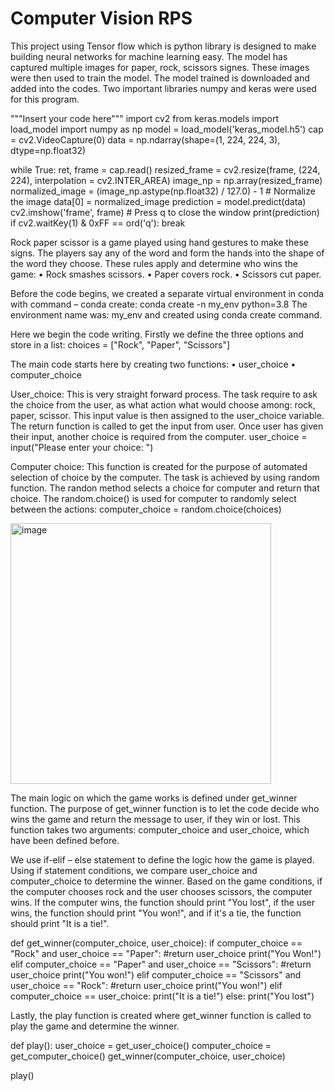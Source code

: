 # Computer Vision RPS

This project using Tensor flow which is python library is designed to make building neural networks for machine learning easy. 
The model has captured multiple images for paper, rock, scissors signes. These images were then used to train the model. 
The model trained is downloaded and added into the codes. Two important libraries numpy and keras were used for this program. 

"""Insert your code here"""
import cv2
from keras.models import load_model
import numpy as np
model = load_model('keras_model.h5')
cap = cv2.VideoCapture(0)
data = np.ndarray(shape=(1, 224, 224, 3), dtype=np.float32)

while True: 
    ret, frame = cap.read()
    resized_frame = cv2.resize(frame, (224, 224), interpolation = cv2.INTER_AREA)
    image_np = np.array(resized_frame)
    normalized_image = (image_np.astype(np.float32) / 127.0) - 1 # Normalize the image
    data[0] = normalized_image
    prediction = model.predict(data)
    cv2.imshow('frame', frame)
    # Press q to close the window
    print(prediction)
    if cv2.waitKey(1) & 0xFF == ord('q'):
        break

Rock paper scissor is a game played using hand gestures to make these signs. The players say any of the word and form the hands into the shape of the word they choose. These rules apply and determine who wins the game: 
•	Rock smashes scissors.
•	Paper covers rock.
•	Scissors cut paper.

Before the code begins, we created a separate virtual environment in conda with command – conda create: 
   conda create -n my_env python=3.8
The environment name was: my_env and created using conda create command. 


Here we begin the code writing. Firstly we define the three options and store in a list: 
choices = ["Rock", "Paper", "Scissors"]
 
The main code starts here by creating two functions: 
•	user_choice
•	computer_choice

User_choice: This is very straight forward process. The task require to ask the choice from the user, as what action what would choose among: rock, paper, scissor. This input value is then assigned to the user_choice variable. The return function is called to get the input from user. Once user has given their input, another choice is required from the computer.
     user_choice = input("Please enter your choice: ")

Computer choice: This function is created for the purpose of automated selection of choice by the computer. The task is achieved by using random function. The randon method selects a choice for computer and return that choice.  The random.choice() is used for computer to randomly select between the actions:
    computer_choice = random.choice(choices)

<img width="417" alt="image" src="https://user-images.githubusercontent.com/110827214/210560154-2b890d85-57a0-4ff7-9ae8-3e5bf5daeade.png">


The main logic on which the game works is defined under get_winner function. The purpose of get_winner function is to let the code decide who wins the game and return the message to user, if they win or lost. This function takes two arguments: computer_choice and user_choice, which have been defined before. 

We use if-elif – else statement to define the logic how the game is played. Using if statement conditions, we compare user_choice and computer_choice to determine the winner. Based on the game conditions, if the computer chooses rock and the user chooses scissors, the computer wins. If the computer wins, the function should print "You lost", if the user wins, the function should print "You won!", and if it's a tie, the function should print "It is a tie!".

def get_winner(computer_choice, user_choice):
    if computer_choice == "Rock" and user_choice == "Paper":
        #return user_choice
        print("You Won!")
    elif computer_choice == "Paper" and user_choice == "Scissors":
        #return user_choice 
        print("You won!") 
    elif computer_choice == "Scissors" and user_choice == "Rock":
        #return user_choice
        print("You won!") 
    elif computer_choice == user_choice:
        print("It is a tie!")
    else:
        print("You lost")

Lastly, the play function is created where get_winner function is called to play the game and determine the winner. 


def play():
    user_choice = get_user_choice()
    computer_choice = get_computer_choice()
    get_winner(computer_choice, user_choice)

play()




